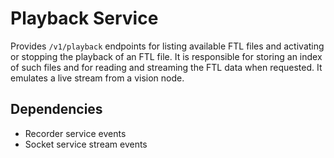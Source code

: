 # Playback Service

Provides `/v1/playback` endpoints for listing available FTL files and activating or stopping the playback of an FTL file. It is responsible for storing an index of such files and for reading and streaming the FTL data when requested. It emulates a live stream from a vision node.

## Dependencies
* Recorder service events
* Socket service stream events
